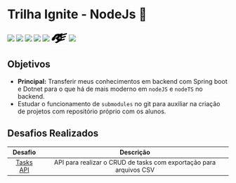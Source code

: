 # Trilha Ignite - NodeJs 🚀

<span>
  <img align="center" height="32" src="https://cdn.jsdelivr.net/gh/devicons/devicon/icons/nodejs/nodejs-original.svg" />
  <img align="center" height="32" src="https://cdn.jsdelivr.net/gh/devicons/devicon/icons/javascript/javascript-plain.svg" />
  <img align="center" height="32" src="https://cdn.jsdelivr.net/gh/devicons/devicon/icons/typescript/typescript-plain.svg" />
  <img align="center" height="32" src="https://cdn.jsdelivr.net/gh/devicons/devicon/icons/eslint/eslint-original.svg" />
  <img align="center" height="33" src="https://raw.githubusercontent.com/danielcranney/readme-generator/main/public/icons/skills/express-colored-dark.svg">
  <img align="center" height="36" src="./assets/fastify.svg">
  <img align="center" height="32" src="https://cdn.jsdelivr.net/gh/devicons/devicon/icons/sqlite/sqlite-original.svg" />
</span>

## Objetivos

- **Principal:** Transferir meus conhecimentos em backend com Spring boot e Dotnet para o que há de mais moderno em `nodeJS` e `nodeTS` no backend.
- Estudar o funcionamento de `submodules` no git para auxiliar na criação de projetos com repositório próprio com os alunos.

## Desafios Realizados

|                                            Desafio                                            |                             Descrição                              |
| :-------------------------------------------------------------------------------------------: | :----------------------------------------------------------------: |
| [Tasks API](https://github.com/hgrafa/Task-api/tree/281d53054ff5ec0b22eff69550f7871804335a58) | API para realizar o CRUD de tasks com exportação para arquivos CSV |
